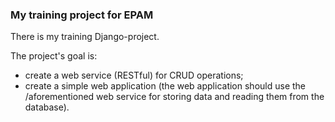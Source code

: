 ### My training project for EPAM

There is my training Django-project.

The project's goal is:

* create a web service (RESTful) for CRUD operations;
* create a simple web application (the web application should use the /aforementioned web service for storing data and reading them from the database).

